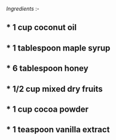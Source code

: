*_Ingredients_* :-

##    * 1 cup coconut oil 
##    * 1 tablespoon maple syrup
##    * 6 tablespoon honey
##    * 1/2 cup mixed dry fruits
##    * 1 cup cocoa powder
##    * 1 teaspoon vanilla extract